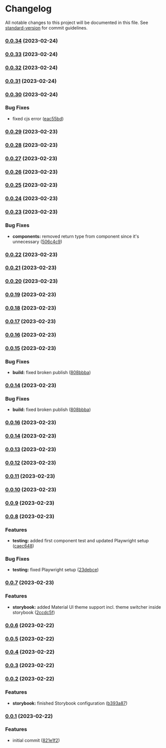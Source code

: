 # Changelog

All notable changes to this project will be documented in this file. See [standard-version](https://github.com/conventional-changelog/standard-version) for commit guidelines.

### [0.0.34](https://github.com/codingnomad-com/mui-components/compare/v0.0.33...v0.0.34) (2023-02-24)

### [0.0.33](https://github.com/codingnomad-com/mui-components/compare/v0.0.32...v0.0.33) (2023-02-24)

### [0.0.32](https://github.com/codingnomad-com/mui-components/compare/v0.0.31...v0.0.32) (2023-02-24)

### [0.0.31](https://github.com/codingnomad-com/mui-components/compare/v0.0.30...v0.0.31) (2023-02-24)

### [0.0.30](https://github.com/codingnomad-com/mui-components/compare/v0.0.29...v0.0.30) (2023-02-24)


### Bug Fixes

* fixed cjs error ([eac55bd](https://github.com/codingnomad-com/mui-components/commit/eac55bdb046fb33b6ebf8bb7868aadf27a5c930c))

### [0.0.29](https://github.com/codingnomad-com/mui-components/compare/v0.0.28...v0.0.29) (2023-02-23)

### [0.0.28](https://github.com/codingnomad-com/mui-components/compare/v0.0.27...v0.0.28) (2023-02-23)

### [0.0.27](https://github.com/codingnomad-com/mui-components/compare/v0.0.26...v0.0.27) (2023-02-23)

### [0.0.26](https://github.com/codingnomad-com/mui-components/compare/v0.0.25...v0.0.26) (2023-02-23)

### [0.0.25](https://github.com/codingnomad-com/mui-components/compare/v0.0.24...v0.0.25) (2023-02-23)

### [0.0.24](https://github.com/codingnomad-com/mui-components/compare/v0.0.23...v0.0.24) (2023-02-23)

### [0.0.23](https://github.com/codingnomad-com/mui-components/compare/v0.0.22...v0.0.23) (2023-02-23)


### Bug Fixes

* **components:** removed return type from component since it's unnecessary ([506c4c9](https://github.com/codingnomad-com/mui-components/commit/506c4c9b9a704c0f4f401f220ecc5907951010fd))

### [0.0.22](https://github.com/codingnomad-com/mui-components/compare/v0.0.21...v0.0.22) (2023-02-23)

### [0.0.21](https://github.com/codingnomad-com/mui-components/compare/v0.0.20...v0.0.21) (2023-02-23)

### [0.0.20](https://github.com/codingnomad-com/mui-components/compare/v0.0.19...v0.0.20) (2023-02-23)

### [0.0.19](https://github.com/codingnomad-com/mui-components/compare/v0.0.18...v0.0.19) (2023-02-23)

### [0.0.18](https://github.com/codingnomad-com/mui-components/compare/v0.0.17...v0.0.18) (2023-02-23)

### [0.0.17](https://github.com/codingnomad-com/mui-components/compare/v0.0.15...v0.0.17) (2023-02-23)

### [0.0.16](https://github.com/codingnomad-com/mui-components/compare/v0.0.15...v0.0.16) (2023-02-23)

### [0.0.15](https://github.com/codingnomad-com/mui-components/compare/v0.0.16...v0.0.15) (2023-02-23)


### Bug Fixes

* **build:** fixed broken publish ([808bbba](https://github.com/codingnomad-com/mui-components/commit/808bbba2ec1b67146f3bcd3770ec53663d89c46e))

### [0.0.14](https://github.com/codingnomad-com/mui-components/compare/v0.0.16...v0.0.14) (2023-02-23)


### Bug Fixes

* **build:** fixed broken publish ([808bbba](https://github.com/codingnomad-com/mui-components/commit/808bbba2ec1b67146f3bcd3770ec53663d89c46e))

### [0.0.16](https://github.com/codingnomad-com/mui-components/compare/v0.0.14...v0.0.16) (2023-02-23)

### [0.0.14](https://github.com/codingnomad-com/mui-components/compare/v0.0.13...v0.0.14) (2023-02-23)

### [0.0.13](https://github.com/codingnomad-com/mui-components/compare/v0.0.12...v0.0.13) (2023-02-23)

### [0.0.12](https://github.com/codingnomad-com/mui-components/compare/v0.0.11...v0.0.12) (2023-02-23)

### [0.0.11](https://github.com/codingnomad-com/mui-components/compare/v0.0.10...v0.0.11) (2023-02-23)

### [0.0.10](https://github.com/codingnomad-com/mui-components/compare/v0.0.9...v0.0.10) (2023-02-23)

### [0.0.9](https://github.com/codingnomad-com/mui-components/compare/v0.0.8...v0.0.9) (2023-02-23)

### [0.0.8](https://github.com/codingnomad-com/mui-components/compare/v0.0.7...v0.0.8) (2023-02-23)


### Features

* **testing:** added first component test and updated Playwright setup ([caec648](https://github.com/codingnomad-com/mui-components/commit/caec6484932758139e4e9a812d4b1f943ee42a24))


### Bug Fixes

* **testing:** fixed Playwright setup ([23debce](https://github.com/codingnomad-com/mui-components/commit/23debce15f83b99df58a5aa2ae642cbaa701fa83))

### [0.0.7](https://github.com/codingnomad-com/mui-components/compare/v0.0.6...v0.0.7) (2023-02-23)


### Features

* **storybook:** added Material UI theme support incl. theme switcher inside storybook ([2ccdc5f](https://github.com/codingnomad-com/mui-components/commit/2ccdc5f9ae124b46d8ca1cc40374248c2067137b))

### [0.0.6](https://github.com/codingnomad-com/mui-components/compare/v0.0.5...v0.0.6) (2023-02-22)

### [0.0.5](https://github.com/codingnomad-com/mui-components/compare/v0.0.4...v0.0.5) (2023-02-22)

### [0.0.4](https://github.com/codingnomad-com/mui-components/compare/v0.0.3...v0.0.4) (2023-02-22)

### [0.0.3](https://github.com/codingnomad-com/mui-components/compare/v0.0.2...v0.0.3) (2023-02-22)

### [0.0.2](https://github.com/codingnomad-com/mui-components/compare/v0.0.1...v0.0.2) (2023-02-22)

### Features

- **storybook:** finished Storybook configuration ([b393a87](https://github.com/codingnomad-com/mui-components/commit/b393a870fdce40994bbd47c8e23e9a80efa6448d))

### [0.0.1](https://github.com/codingnomad-com/mui-components/compare/v0.0.2...v0.0.1) (2023-02-22)

### Features

- initial commit ([821e1f2](https://github.com/codingnomad-com/mui-components/commit/821e1f29af3469d28a711ccdc4bb95857c24146c))

